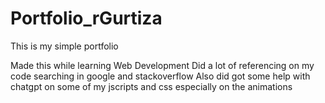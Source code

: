 # Portfolio_rGurtiza
This is my simple portfolio

Made this while learning Web Development
Did a lot of referencing on my code searching in google and stackoverflow
Also did got some help with chatgpt on some of my jscripts and css especially on the animations

